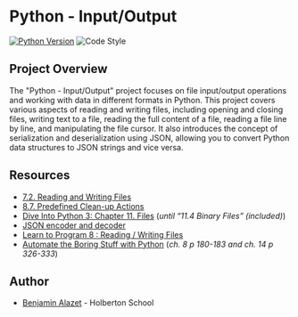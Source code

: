 # Python - Input/Output

[![Python Version](https://img.shields.io/badge/python-3.10-blue.svg)](https://www.python.org/downloads/release/python-380/)
![Code Style](https://img.shields.io/badge/code%20style-PEP8-brightgreen.svg)

## Project Overview

The "Python - Input/Output" project focuses on file input/output operations and working with data in different formats in Python. This project covers various aspects of reading and writing files, including opening and closing files, writing text to a file, reading the full content of a file, reading a file line by line, and manipulating the file cursor. It also introduces the concept of serialization and deserialization using JSON, allowing you to convert Python data structures to JSON strings and vice versa.

## Resources

-   [7.2. Reading and Writing Files](https://intranet.hbtn.io/rltoken/n4cEqOMm5PdqDE26lyWcDw "7.2. Reading and Writing Files")
-   [8.7. Predefined Clean-up Actions](https://intranet.hbtn.io/rltoken/PhUB_UH5Ry2tGGK2VGJNGA "8.7. Predefined Clean-up Actions")
-   [Dive Into Python 3: Chapter 11. Files](https://intranet.hbtn.io/rltoken/ciGk1flXa0Pbn8gv-x1FxQ "Dive Into Python 3: Chapter 11. Files")  (_until “11.4 Binary Files” (included)_)
-   [JSON encoder and decoder](https://intranet.hbtn.io/rltoken/0p1V5yvlnt3iCTE0DWV2Cg "JSON encoder and decoder")
-   [Learn to Program 8 : Reading / Writing Files](https://intranet.hbtn.io/rltoken/zjejIRFH-ZgDaLLp6BWYnA "Learn to Program 8 : Reading / Writing Files")
-   [Automate the Boring Stuff with Python](https://intranet.hbtn.io/rltoken/AOiShF_tqAawS_pKaiX51w "Automate the Boring Stuff with Python")  (_ch. 8 p 180-183 and ch. 14 p 326-333_)

## Author
* [Benjamin Alazet](https://github.com/Yliaze) - Holberton School
